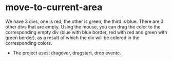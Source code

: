 # move-to-current-area
We have 3 divs, one is red, the other is green, the third is blue. There are 3 other divs that are empty. Using the mouse, you can drag the color to the corresponding empty div (blue with blue border, red with red and green with green border), as a result of which the div will be colored in the corresponding colors.

* The project uses: dragover, dragstart, drop eventс.
